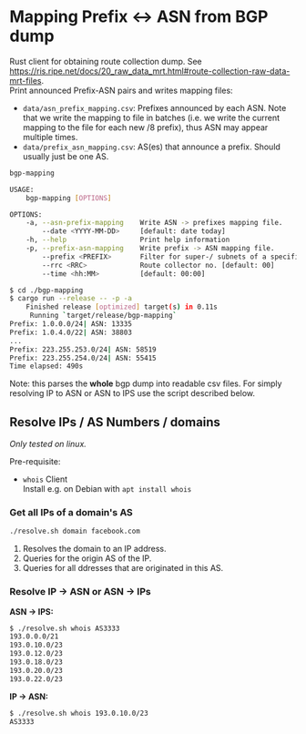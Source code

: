 # Mapping Prefix <-> ASN from BGP dump

Rust client for obtaining route collection dump.
See <https://ris.ripe.net/docs/20_raw_data_mrt.html#route-collection-raw-data-mrt-files>.  
Print announced Prefix-ASN pairs and writes mapping files:
- `data/asn_prefix_mapping.csv`: Prefixes announced by each ASN. Note that we write the mapping to file in batches (i.e. we write the current mapping to the file for each new /8 prefix), thus ASN may appear multiple times.
- `data/prefix_asn_mapping.csv`: AS(es) that announce a prefix. Should usually just be one AS.

```sh
bgp-mapping 

USAGE:
    bgp-mapping [OPTIONS]

OPTIONS:
    -a, --asn-prefix-mapping    Write ASN -> prefixes mapping file.
        --date <YYYY-MM-DD>     [default: date today]
    -h, --help                  Print help information
    -p, --prefix-asn-mapping    Write prefix -> ASN mapping file.
        --prefix <PREFIX>       Filter for super-/ subnets of a specific prefix.
        --rrc <RRC>             Route collector no. [default: 00]
        --time <hh:MM>          [default: 00:00]
```

```sh
$ cd ./bgp-mapping
$ cargo run --release -- -p -a
    Finished release [optimized] target(s) in 0.11s
     Running `target/release/bgp-mapping`
Prefix: 1.0.0.0/24| ASN: 13335
Prefix: 1.0.4.0/22| ASN: 38803
...
Prefix: 223.255.253.0/24| ASN: 58519
Prefix: 223.255.254.0/24| ASN: 55415
Time elapsed: 490s
```

Note: this parses the **whole** bgp dump into readable csv files. For simply resolving IP to ASN or ASN to IPS use the script described below.

## Resolve IPs / AS Numbers / domains

*Only tested on linux.*

Pre-requisite:
- `whois` Client  
  Install e.g. on Debian with `apt install whois`

### Get all IPs of a domain's AS

```sh
./resolve.sh domain facebook.com
```

1. Resolves the domain to an IP address.
2. Queries for the origin AS of the IP.
3. Queries for all ddresses that are originated in this AS.

### Resolve IP -> ASN or ASN -> IPs

**ASN -> IPS:**

```sh
$ ./resolve.sh whois AS3333
193.0.0.0/21
193.0.10.0/23
193.0.12.0/23
193.0.18.0/23
193.0.20.0/23
193.0.22.0/23
```

**IP -> ASN:**

```sh
$ ./resolve.sh whois 193.0.10.0/23
AS3333
```
